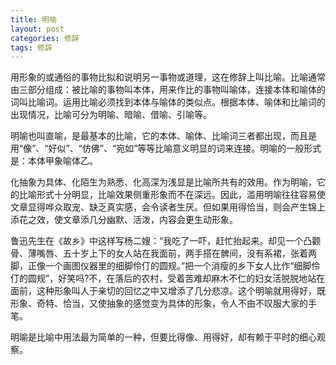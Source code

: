 ```yaml
---
title: 明喻
layout: post
categories: 修辞
tags: 修辞
---
```


用形象的或通俗的事物比拟和说明另一事物或道理，这在修辞上叫比喻。比喻通常由三部分组成：被比喻的事物叫本体，用来作比的事物叫喻体，连接本体和喻体的词叫比喻词。运用比喻必须找到本体与喻体的类似点。根据本体、喻体和比喻词的出现情况，比喻可分为明喻、暗喻、借喻、引喻等。

明喻也叫直喻，是最基本的比喻，它的本体、喻体、比喻词三者都出现，而且是用“像”、“好似”、“仿佛”、“宛如”等等比喻意义明显的词来连接。明喻的一般形式是：本体甲象喻体乙。

化抽象为具体、化陌生为熟悉、化高深为浅显是比喻所共有的效用。作为明喻，它的比喻形式十分明显，比喻效果侧重形象而不在深远。因此，滥用明喻往往容易使文章显得哗众取宠、缺乏真实感，会令读者生厌。但如果用得恰当，则会产生锦上添花之效，使文章添几分幽默、活泼，内容会更生动形象。

鲁迅先生在《故乡》中这样写杨二嫂：“我吃了一吓，赶忙抬起来。却见一个凸颧骨、薄嘴唇、五十岁上下的女人站在我面前，两手搭在髀间，没有系裙，张着两脚，正像一个画图仪器里的细脚伶仃的圆规。”把一个消瘦的乡下女人比作“细脚伶仃的圆规”，好笑吗?不，在落后的农村，受着苦难却麻木不仁的妇女活脱脱地站在面前，这种形象叫人于亲切的回忆之中又增添了几分悲凉。这个明喻就用得好，既形象、奇特、恰当，又使抽象的感觉变为具体的形象，令人不由不叹服大家的手笔。

明喻是比喻中用法最为简单的一种，但要比得像、用得好，却有赖于平时的细心观察。 